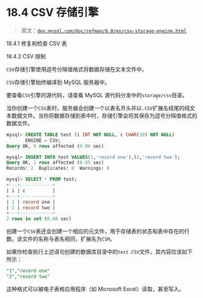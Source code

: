 # 18.4 CSV 存储引擎

> 原文：[`dev.mysql.com/doc/refman/8.0/en/csv-storage-engine.html`](https://dev.mysql.com/doc/refman/8.0/en/csv-storage-engine.html)

18.4.1 修复和检查 CSV 表

18.4.2 CSV 限制

`CSV`存储引擎使用逗号分隔值格式将数据存储在文本文件中。

`CSV`存储引擎始终编译到 MySQL 服务器中。

要查看`CSV`引擎的源代码，请查看 MySQL 源代码分发中的`storage/csv`目录。

当你创建一个`CSV`表时，服务器会创建一个以表名开头并以`.CSV`扩展名结尾的纯文本数据文件。当你将数据存储到表中时，存储引擎会将其保存为逗号分隔值格式的数据文件。

```sql
mysql> CREATE TABLE test (i INT NOT NULL, c CHAR(10) NOT NULL)
       ENGINE = CSV;
Query OK, 0 rows affected (0.06 sec)

mysql> INSERT INTO test VALUES(1,'record one'),(2,'record two');
Query OK, 2 rows affected (0.05 sec)
Records: 2  Duplicates: 0  Warnings: 0

mysql> SELECT * FROM test;
+---+------------+
| i | c          |
+---+------------+
| 1 | record one |
| 2 | record two |
+---+------------+
2 rows in set (0.00 sec)
```

创建一个`CSV`表还会创建一个相应的元文件，用于存储表的状态和表中存在的行数。该文件的名称与表名相同，扩展名为`CSM`。

如果你检查执行上述语句创建的数据库目录中的`test.CSV`文件，其内容应该如下所示：

```sql
"1","record one"
"2","record two"
```

这种格式可以被电子表格应用程序（如 Microsoft Excel）读取，甚至写入。

